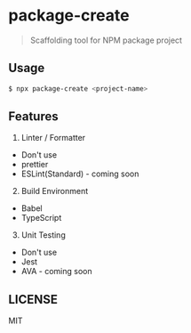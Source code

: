 # package-create

> Scaffolding tool for NPM package project

## Usage

```bash
$ npx package-create <project-name>
```

## Features

1. Linter / Formatter
  - Don't use
  - prettier
  - ESLint(Standard) - coming soon
2. Build Environment
  - Babel
  - TypeScript
3. Unit Testing
  - Don't use
  - Jest
  - AVA - coming soon

## LICENSE

MIT
